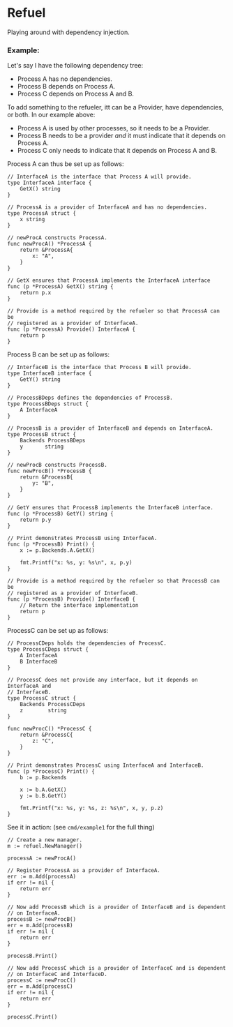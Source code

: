 # Refuel

Playing around with dependency injection. 

### Example:

Let's say I have the following dependency tree: 

- Process A has no dependencies. 
- Process B depends on Process A. 
- Process C depends on Process A and B. 

To add something to the refueler, itt can be a Provider, have dependencies, 
or both. In our example above:
  - Process A is used by other processes, so it needs to be a Provider. 
  - Process B needs to be a provider _and_ it must indicate that it depends on 
    Process A. 
  - Process C only needs to indicate that it depends on Process A and B. 

Process A can thus be set up as follows:
```
// InterfaceA is the interface that Process A will provide.
type InterfaceA interface {
	GetX() string
}

// ProcessA is a provider of InterfaceA and has no dependencies.
type ProcessA struct {
	x string
}

// newProcA constructs ProcessA.
func newProcA() *ProcessA {
	return &ProcessA{
		x: "A",
	}
}

// GetX ensures that ProcessA implements the InterfaceA interface
func (p *ProcessA) GetX() string {
	return p.x
}

// Provide is a method required by the refueler so that ProcessA can be
// registered as a provider of InterfaceA.
func (p *ProcessA) Provide() InterfaceA {
	return p
}

```

Process B can be set up as follows:

```
// InterfaceB is the interface that Process B will provide.
type InterfaceB interface {
	GetY() string
}

// ProcessBDeps defines the dependencies of ProcessB.
type ProcessBDeps struct {
	A InterfaceA
}

// ProcessB is a provider of InterfaceB and depends on InterfaceA.
type ProcessB struct {
	Backends ProcessBDeps
	y       string
}

// newProcB constructs ProcessB.
func newProcB() *ProcessB {
	return &ProcessB{
		y: "B",
	}
}

// GetY ensures that ProcessB implements the InterfaceB interface.
func (p *ProcessB) GetY() string {
	return p.y
}

// Print demonstrates ProcessB using InterfaceA. 
func (p *ProcessB) Print() {
	x := p.Backends.A.GetX()

	fmt.Printf("x: %s, y: %s\n", x, p.y)
}

// Provide is a method required by the refueler so that ProcessB can be
// registered as a provider of InterfaceB.
func (p *ProcessB) Provide() InterfaceB {
	// Return the interface implementation
	return p
}

```

ProcessC can be set up as follows:

```
// ProcessCDeps holds the dependencies of ProcessC.
type ProcessCDeps struct {
	A InterfaceA
	B InterfaceB
}

// ProcessC does not provide any interface, but it depends on InterfaceA and
// InterfaceB.
type ProcessC struct {
	Backends ProcessCDeps
	z        string
}

func newProcC() *ProcessC {
	return &ProcessC{
		z: "C",
	}
}

// Print demonstrates ProcessC using InterfaceA and InterfaceB. 
func (p *ProcessC) Print() {
	b := p.Backends

	x := b.A.GetX()
	y := b.B.GetY()

	fmt.Printf("x: %s, y: %s, z: %s\n", x, y, p.z)
}
```

See it in action: (see `cmd/example1` for the full thing)
```
// Create a new manager.
m := refuel.NewManager()

processA := newProcA()

// Register ProcessA as a provider of InterfaceA.
err := m.Add(processA)
if err != nil {
	return err
}

// Now add ProcessB which is a provider of InterfaceB and is dependent
// on InterfaceA.
processB := newProcB()
err = m.Add(processB)
if err != nil {
	return err
}

processB.Print()

// Now add ProcessC which is a provider of InterfaceC and is dependent
// on InterfaceC and InterfaceD.
processC := newProcC()
err = m.Add(processC)
if err != nil {
	return err
}

processC.Print()
```